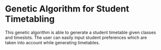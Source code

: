 # Genetic Algorithm for Student Timetabling
This genetic algorithm is able to generate a student timetable given classes and timeslots. The user can easily input student preferences which are taken into account while generating timetables.
